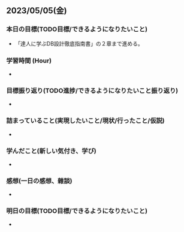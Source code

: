 ## 2023/05/05(金)

### 本日の目標(TODO目標/できるようになりたいこと)

- 「達人に学ぶDB設計徹底指南書」の２章まで進める。

### 学習時間 (Hour)

- 

### 目標振り返り(TODO進捗/できるようになりたいこと振り返り)

- 

### 詰まっていること(実現したいこと/現状/行ったこと/仮説)

- 

### 学んだこと(新しい気付き、学び)

- 

### 感想(一日の感想、雜談)

- 

### 明日の目標(TODO目標/できるようになりたいこと)

- 
